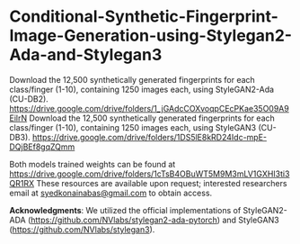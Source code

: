 # Conditional-Synthetic-Fingerprint-Image-Generation-using-Stylegan2-Ada-and-Stylegan3
Download the 12,500 synthetically generated fingerprints for each class/finger (1-10), containing 1250 images each, using StyleGAN2-Ada (CU-DB2).
https://drive.google.com/drive/folders/1_jGAdcCOXvoqpCEcPKae35O09A9EilrN
Download the 12,500 synthetically generated fingerprints for each class/finger (1-10), containing 1250 images each, using StyleGAN3 (CU-DB3).
https://drive.google.com/drive/folders/1DS5lE8kRD24Idc-mpE-DQjBEf8gqZQmm

Both models trained weights can be found at
https://drive.google.com/drive/folders/1cTsB4OBuWT5M9M3mLV1GXHI3ti3QR1RX
These resources are available upon request; interested researchers email at syedkonainabas@gmail.com to obtain access.


**Acknowledgments**:
We utilized the official implementations of StyleGAN2-ADA (https://github.com/NVlabs/stylegan2-ada-pytorch) and StyleGAN3 (https://github.com/NVlabs/stylegan3).
